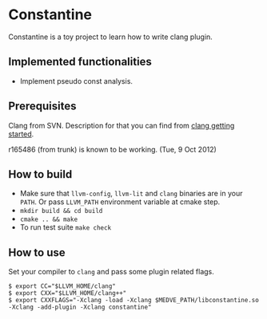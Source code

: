 Constantine
===========

Constantine is a toy project to learn how to write clang plugin.

Implemented functionalities
---------------------------

* Implement pseudo const analysis.

Prerequisites
-------------

Clang from SVN. Description for that you can find from [clang getting started][1].

r165486 (from trunk) is known to be working. (Tue,  9 Oct 2012)

How to build
------------

* Make sure that `llvm-config`, `llvm-lit` and `clang` binaries are
in your `PATH`. Or pass `LLVM_PATH` environment variable at cmake step.
* `mkdir build && cd build`
* `cmake .. && make`
* To run test suite `make check`

How to use
----------

Set your compiler to `clang` and pass some plugin related flags.

```shell
$ export CC="$LLVM_HOME/clang"
$ export CXX="$LLVM_HOME/clang++"
$ export CXXFLAGS="-Xclang -load -Xclang $MEDVE_PATH/libconstantine.so -Xclang -add-plugin -Xclang constantine"
```

[1]: http://clang.llvm.org/get_started.html     "clang getting started"

